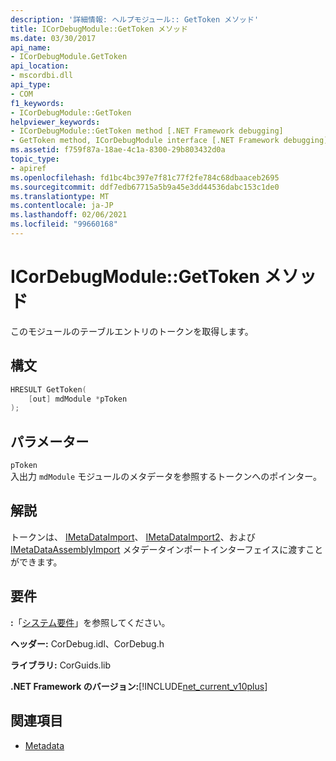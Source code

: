 ```yaml
---
description: '詳細情報: ヘルプモジュール:: GetToken メソッド'
title: ICorDebugModule::GetToken メソッド
ms.date: 03/30/2017
api_name:
- ICorDebugModule.GetToken
api_location:
- mscordbi.dll
api_type:
- COM
f1_keywords:
- ICorDebugModule::GetToken
helpviewer_keywords:
- ICorDebugModule::GetToken method [.NET Framework debugging]
- GetToken method, ICorDebugModule interface [.NET Framework debugging]
ms.assetid: f759f87a-18ae-4c1a-8300-29b803432d0a
topic_type:
- apiref
ms.openlocfilehash: fd1bc4bc397e7f81c77f2fe784c68dbaaceb2695
ms.sourcegitcommit: ddf7edb67715a5b9a45e3dd44536dabc153c1de0
ms.translationtype: MT
ms.contentlocale: ja-JP
ms.lasthandoff: 02/06/2021
ms.locfileid: "99660168"
---
```

# <a name="icordebugmodulegettoken-method"></a>ICorDebugModule::GetToken メソッド

このモジュールのテーブルエントリのトークンを取得します。  
  
## <a name="syntax"></a>構文  
  
```cpp  
HRESULT GetToken(  
    [out] mdModule *pToken  
);  
```  
  
## <a name="parameters"></a>パラメーター  

 `pToken`  
 入出力 `mdModule` モジュールのメタデータを参照するトークンへのポインター。  
  
## <a name="remarks"></a>解説  

 トークンは、 [IMetaDataImport](../metadata/imetadataimport-interface.md)、 [IMetaDataImport2](../metadata/imetadataimport2-interface.md)、および [IMetaDataAssemblyImport](../metadata/imetadataassemblyimport-interface.md) メタデータインポートインターフェイスに渡すことができます。  
  
## <a name="requirements"></a>要件  

 **:**「[システム要件](../../get-started/system-requirements.md)」を参照してください。  
  
 **ヘッダー:** CorDebug.idl、CorDebug.h  
  
 **ライブラリ:** CorGuids.lib  
  
 **.NET Framework のバージョン:**[!INCLUDE[net_current_v10plus](../../../../includes/net-current-v10plus-md.md)]  
  
## <a name="see-also"></a>関連項目

- [Metadata](../metadata/index.md)
